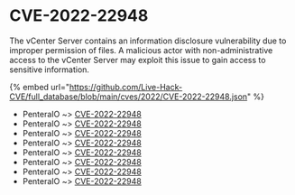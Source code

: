 # CVE-2022-22948

The vCenter Server contains an information disclosure vulnerability due to improper permission of files. A malicious actor with non-administrative access to the vCenter Server may exploit this issue to gain access to sensitive information.

{% embed url="https://github.com/Live-Hack-CVE/full_database/blob/main/cves/2022/CVE-2022-22948.json" %}


* PenteraIO ~> [CVE-2022-22948](https://www.alice-snow.ru/2022/database/cve-2022-22948/cve-2022-22948-penteraio)
* PenteraIO ~> [CVE-2022-22948](https://www.alice-snow.ru/2022/database/cve-2022-22948/cve-2022-22948-penteraio)
* PenteraIO ~> [CVE-2022-22948](https://www.alice-snow.ru/2022/database/cve-2022-22948/cve-2022-22948-penteraio)
* PenteraIO ~> [CVE-2022-22948](https://www.alice-snow.ru/2022/database/cve-2022-22948/cve-2022-22948-penteraio)
* PenteraIO ~> [CVE-2022-22948](https://www.alice-snow.ru/2022/database/cve-2022-22948/cve-2022-22948-penteraio)
* PenteraIO ~> [CVE-2022-22948](https://www.alice-snow.ru/2022/database/cve-2022-22948/cve-2022-22948-penteraio)
* PenteraIO ~> [CVE-2022-22948](https://www.alice-snow.ru/2022/database/cve-2022-22948/cve-2022-22948-penteraio)
* PenteraIO ~> [CVE-2022-22948](https://www.alice-snow.ru/2022/database/cve-2022-22948/cve-2022-22948-penteraio)